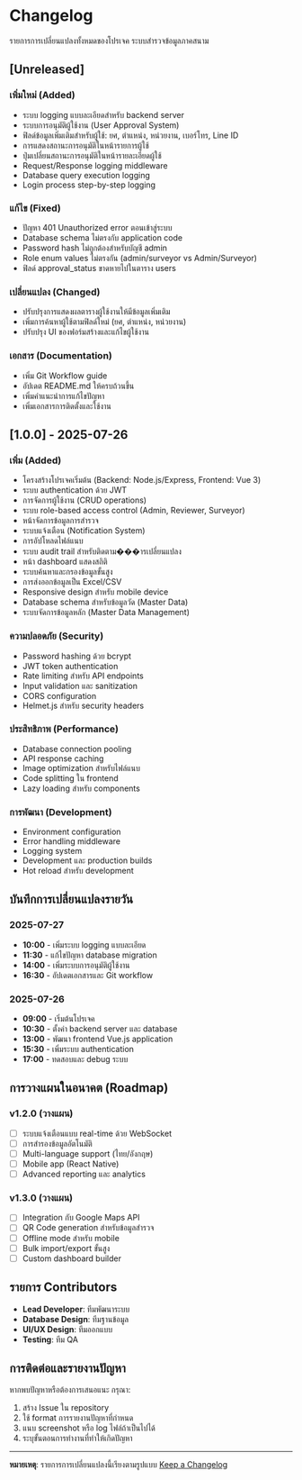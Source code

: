 # Changelog

รายการการเปลี่ยนแปลงทั้งหมดของโปรเจค ระบบสำรวจข้อมูลภาคสนาม

## [Unreleased]

### เพิ่มใหม่ (Added)

- ระบบ logging แบบละเอียดสำหรับ backend server
- ระบบการอนุมัติผู้ใช้งาน (User Approval System)
- ฟิลด์ข้อมูลเพิ่มเติมสำหรับผู้ใช้: ยศ, ตำแหน่ง, หน่วยงาน, เบอร์โทร, Line ID
- การแสดงสถานะการอนุมัติในหน้ารายการผู้ใช้
- ปุ่มเปลี่ยนสถานะการอนุมัติในหน้ารายละเอียดผู้ใช้
- Request/Response logging middleware
- Database query execution logging
- Login process step-by-step logging

### แก้ไข (Fixed)

- ปัญหา 401 Unauthorized error ตอนเข้าสู่ระบบ
- Database schema ไม่ตรงกับ application code
- Password hash ไม่ถูกต้องสำหรับบัญชี admin
- Role enum values ไม่ตรงกัน (admin/surveyor vs Admin/Surveyor)
- ฟิลด์ approval_status ขาดหายไปในตาราง users

### เปลี่ยนแปลง (Changed)

- ปรับปรุงการแสดงผลตารางผู้ใช้งานให้มีข้อมูลเพิ่มเติม
- เพิ่มการค้นหาผู้ใช้ตามฟิลด์ใหม่ (ยศ, ตำแหน่ง, หน่วยงาน)
- ปรับปรุง UI ของฟอร์มสร้างและแก้ไขผู้ใช้งาน

### เอกสาร (Documentation)

- เพิ่ม Git Workflow guide
- อัปเดต README.md ให้ครบถ้วนขึ้น
- เพิ่มคำแนะนำการแก้ไขปัญหา
- เพิ่มเอกสารการติดตั้งและใช้งาน

## [1.0.0] - 2025-07-26

### เพิ่ม (Added)

- โครงสร้างโปรเจคเริ่มต้น (Backend: Node.js/Express, Frontend: Vue 3)
- ระบบ authentication ด้วย JWT
- การจัดการผู้ใช้งาน (CRUD operations)
- ระบบ role-based access control (Admin, Reviewer, Surveyor)
- หน้าจัดการข้อมูลการสำรวจ
- ระบบแจ้งเตือน (Notification System)
- การอัปโหลดไฟล์แนบ
- ระบบ audit trail สำหรับติดตาม���ารเปลี่ยนแปลง
- หน้า dashboard แสดงสถิติ
- ระบบค้นหาและกรองข้อมูลขั้นสูง
- การส่งออกข้อมูลเป็น Excel/CSV
- Responsive design สำหรับ mobile device
- Database schema สำหรับข้อมูลวัด (Master Data)
- ระบบจัดการข้อมูลหลัก (Master Data Management)

### ความปลอดภัย (Security)

- Password hashing ด้วย bcrypt
- JWT token authentication
- Rate limiting สำหรับ API endpoints
- Input validation และ sanitization
- CORS configuration
- Helmet.js สำหรับ security headers

### ประสิทธิภาพ (Performance)

- Database connection pooling
- API response caching
- Image optimization สำหรับไฟล์แนบ
- Code splitting ใน frontend
- Lazy loading สำหรับ components

### การพัฒนา (Development)

- Environment configuration
- Error handling middleware
- Logging system
- Development และ production builds
- Hot reload สำหรับ development

## บันทึกการเปลี่ยนแปลงรายวัน

### 2025-07-27

- **10:00** - เพิ่มระบบ logging แบบละเอียด
- **11:30** - แก้ไขปัญหา database migration
- **14:00** - เพิ่มระบบการอนุมัติผู้ใช้งาน
- **16:30** - อัปเดตเอกสารและ Git workflow

### 2025-07-26

- **09:00** - เริ่มต้นโปรเจค
- **10:30** - ตั้งค่า backend server และ database
- **13:00** - พัฒนา frontend Vue.js application
- **15:30** - เพิ่มระบบ authentication
- **17:00** - ทดสอบและ debug ระบบ

## การวางแผนในอนาคต (Roadmap)

### v1.2.0 (วางแผน)

- [ ] ระบบแจ้งเตือนแบบ real-time ด้วย WebSocket
- [ ] การสำรองข้อมูลอัตโนมัติ
- [ ] Multi-language support (ไทย/อังกฤษ)
- [ ] Mobile app (React Native)
- [ ] Advanced reporting และ analytics

### v1.3.0 (วางแผน)

- [ ] Integration กับ Google Maps API
- [ ] QR Code generation สำหรับข้อมูลสำรวจ
- [ ] Offline mode สำหรับ mobile
- [ ] Bulk import/export ขั้นสูง
- [ ] Custom dashboard builder

## รายการ Contributors

- **Lead Developer**: ทีมพัฒนาระบบ
- **Database Design**: ทีมฐานข้อมูล
- **UI/UX Design**: ทีมออกแบบ
- **Testing**: ทีม QA

## การติดต่อและรายงานปัญหา

หากพบปัญหาหรือต้องการเสนอแนะ กรุณา:

1. สร้าง Issue ใน repository
2. ใช้ format การรายงานปัญหาที่กำหนด
3. แนบ screenshot หรือ log ไฟล์ถ้าเป็นไปได้
4. ระบุขั้นตอนการทำงานที่ทำให้เกิดปัญหา

---

**หมายเหตุ**: รายการการเปลี่ยนแปลงนี้เรียงตามรูปแบบ [Keep a Changelog](https://keepachangelog.com/)
